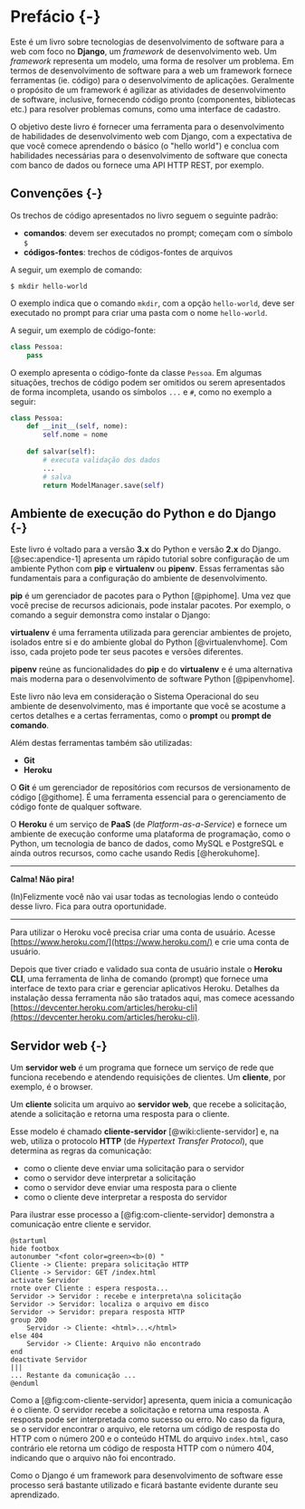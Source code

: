 # Prefácio  {-}

Este é um livro sobre tecnologias de desenvolvimento de software para a web com foco no **Django**, um *framework* de desenvolvimento web. Um *framework* representa um modelo, uma forma de resolver um problema. Em termos de desenvolvimento de software para a web um framework fornece ferramentas (ie. código) para o desenvolvimento de aplicações. Geralmente o propósito de um framework é agilizar as atividades de desenvolvimento de software, inclusive, fornecendo código pronto (componentes, bibliotecas etc.) para resolver problemas comuns, como uma interface de cadastro.

O objetivo deste livro é fornecer uma ferramenta para o desenvolvimento de habilidades de desenvolvimento web com Django, com a expectativa de que você comece aprendendo o básico (o "hello world") e conclua com habilidades necessárias para o desenvolvimento de software que conecta com banco de dados ou fornece uma API HTTP REST, por exemplo.

## Convenções {-}

Os trechos de código apresentados no livro seguem o seguinte padrão:

* **comandos**: devem ser executados no prompt; começam com o símbolo `$`
* **códigos-fontes**: trechos de códigos-fontes de arquivos

A seguir, um exemplo de comando:

```{style=nonumber .sh}
$ mkdir hello-world
```

O exemplo indica que o comando `mkdir`, com a opção `hello-world`, deve ser executado no prompt para criar uma pasta com o nome `hello-world`.

A seguir, um exemplo de código-fonte:

```python
class Pessoa:
    pass
```

O exemplo apresenta o código-fonte da classe `Pessoa`. Em algumas situações, trechos de código podem ser omitidos ou serem apresentados de forma incompleta, usando os símbolos `...` e `#`, como no exemplo a seguir:

```python
class Pessoa:
    def __init__(self, nome):
        self.nome = nome
    
    def salvar(self):
        # executa validação dos dados
        ...
        # salva 
        return ModelManager.save(self)
```

## Ambiente de execução do Python e do Django  {-}

Este livro é voltado para a versão **3.x** do Python e versão **2.x** do Django. [@sec:apendice-1] apresenta um rápido tutorial sobre configuração de um ambiente Python com **pip** e **virtualenv** ou **pipenv**. Essas ferramentas são fundamentais para a configuração do ambiente de desenvolvimento.

**pip** é um gerenciador de pacotes para o Python [@piphome]. Uma vez que você precise de recursos adicionais, pode instalar pacotes. Por exemplo, o comando a seguir demonstra como instalar o Django:

**virtualenv** é uma ferramenta utilizada para gerenciar ambientes de projeto, isolados entre si e do ambiente global do Python [@virtualenvhome]. Com isso, cada projeto pode ter seus pacotes e versões diferentes.

**pipenv** reúne as funcionalidades do **pip** e do **virtualenv** e é uma alternativa mais moderna para o desenvolvimento de software Python [@pipenvhome].

Este livro não leva em consideração o Sistema Operacional do seu ambiente de desenvolvimento, mas é importante que você se acostume a certos detalhes e a certas ferramentas, como o **prompt** ou **prompt de comando**. 


Além destas ferramentas também são utilizadas:

* **Git**
* **Heroku**

O **Git** é um gerenciador de repositórios com recursos de versionamento de código [@githome]. É uma ferramenta essencial para o gerenciamento de código fonte de qualquer software.

O **Heroku** é um serviço de **PaaS** (de *Platform-as-a-Service*) e fornece um ambiente de execução conforme uma plataforma de programação, como o Python, um tecnologia de banco de dados, como MySQL e PostgreSQL e ainda outros recursos, como cache usando Redis [@herokuhome].

---

**Calma! Não pira!** 

(In)Felizmente você não vai usar todas as tecnologias lendo o conteúdo desse livro. Fica para outra oportunidade.

---

Para utilizar o Heroku você precisa criar uma conta de usuário. Acesse [https://www.heroku.com/](https://www.heroku.com/) e crie uma conta de usuário.

Depois que tiver criado e validado sua conta de usuário instale o **Heroku CLI**, uma ferramenta de linha de comando (prompt) que fornece uma interface de texto para criar e gerenciar aplicativos Heroku. Detalhes da instalação dessa ferramenta não são tratados aqui, mas comece acessando [https://devcenter.heroku.com/articles/heroku-cli](https://devcenter.heroku.com/articles/heroku-cli).

## Servidor web  {-}

Um **servidor web** é um programa que fornece um serviço de rede que funciona recebendo e atendendo requisições de clientes. Um **cliente**, por exemplo, é o browser.

Um **cliente** solicita um arquivo ao **servidor web**, que recebe a solicitação, atende a solicitação e retorna uma resposta para o cliente. 

Esse modelo é chamado **cliente-servidor** [@wiki:cliente-servidor] e, na web, utiliza o protocolo **HTTP** (de *Hypertext Transfer Protocol*), que determina as regras da comunicação: 

* como o cliente deve enviar uma solicitação para o servidor
* como o servidor deve interpretar a solicitação
* como o servidor deve enviar uma resposta para o cliente
* como o cliente deve interpretar a resposta do servidor

Para ilustrar esse processo a [@fig:com-cliente-servidor] demonstra a comunicação entre cliente e servidor.


```{#fig:com-cliente-servidor .plantuml caption="Exemplo de comunicação cliente-servidor" format="eps" width=10cm}
@startuml
hide footbox
autonumber "<font color=green><b>(0) "
Cliente -> Cliente: prepara solicitação HTTP
Cliente -> Servidor: GET /index.html
activate Servidor
rnote over Cliente : espera resposta...
Servidor -> Servidor : recebe e interpreta\na solicitação
Servidor -> Servidor: localiza o arquivo em disco
Servidor -> Servidor: prepara resposta HTTP
group 200
	Servidor -> Cliente: <html>...</html>
else 404
    Servidor -> Cliente: Arquivo não encontrado
end
deactivate Servidor
|||
... Restante da comunicação ...
@enduml
```

Como a [@fig:com-cliente-servidor] apresenta, quem inicia a comunicação é o cliente. O servidor recebe a solicitação e retorna uma resposta. A resposta pode ser interpretada como sucesso ou erro. No caso da figura, se o servidor encontrar o arquivo, ele retorna um código de resposta do HTTP com o número 200 e o conteúdo HTML do arquivo `index.html`, caso contrário ele retorna um código de resposta HTTP com o número 404, indicando que o arquivo não foi encontrado.

Como o Django é um framework para desenvolvimento de software esse processo será bastante utilizado e ficará bastante evidente durante seu aprendizado.
